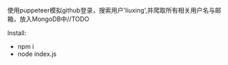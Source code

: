 使用puppeteer模拟github登录，搜索用户'liuxing',并爬取所有相关用户名与邮箱，放入MongoDB中//TODO

Install:
+ npm i 
+ node index.js
